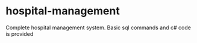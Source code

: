 # hospital-management
Complete hospital management system.
Basic sql commands and c# code is provided
